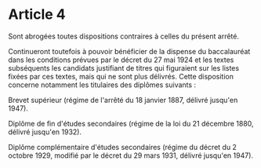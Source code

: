 # Article 4

Sont abrogées toutes dispositions contraires à celles du présent arrêté.

Continueront toutefois à pouvoir bénéficier de la dispense du baccalauréat dans les conditions prévues par le décret du 27 mai 1924 et les textes subséquents les candidats justifiant de titres qui figuraient sur les listes fixées par ces textes, mais qui ne sont plus délivrés. Cette disposition concerne notamment les titulaires des diplômes suivants :

Brevet supérieur (régime de l'arrêté du 18 janvier 1887, délivré jusqu'en 1947).

Diplôme de fin d'études secondaires (régime de la loi du 21 décembre 1880, délivré jusqu'en 1932).

Diplôme complémentaire d'études secondaires (régime du décret du 2 octobre 1929, modifié par le décret du 29 mars 1931, délivré jusqu'en 1947).
